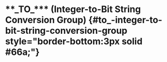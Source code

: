 # \*\*\_TO\_\*\*\* (Integer-to-Bit String Conversion Group) {#to_-integer-to-bit-string-conversion-group style="border-bottom:3px solid #66a;"}

